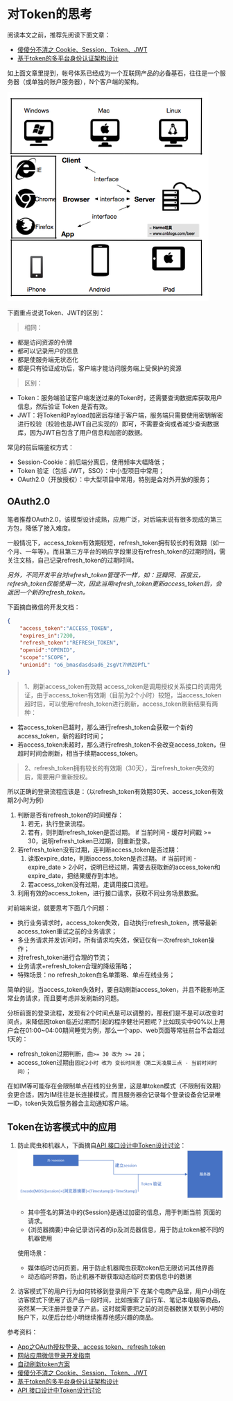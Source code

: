 # 对Token的思考

阅读本文之前，推荐先阅读下面文章：
* [傻傻分不清之 Cookie、Session、Token、JWT](https://juejin.im/post/5e055d9ef265da33997a42cc)
* [基于token的多平台身份认证架构设计](https://www.cnblogs.com/beer/p/6029861.html)

如上面文章里提到，帐号体系已经成为一个互联网产品的必备基石，往往是一个服务器（或单独的账户服务器），N个客户端的架构。

![20200425](media/15876074403373/20200425.png)

下面重点说说Token、JWT的区别：

> 相同：
* 都是访问资源的令牌
* 都可以记录用户的信息
* 都是使服务端无状态化
* 都是只有验证成功后，客户端才能访问服务端上受保护的资源

> 区别：
* Token：服务端验证客户端发送过来的Token时，还需要查询数据库获取用户信息，然后验证 Token 是否有效。
* JWT：将Token和Payload加密后存储于客户端，服务端只需要使用密钥解密进行校验（校验也是JWT自己实现的）即可，不需要查询或者减少查询数据库，因为JWT自包含了用户信息和加密的数据。

常见的前后端鉴权方式：
* Session-Cookie：前后端分离后，使用频率大幅降低；
* Token 验证（包括 JWT，SSO）：中小型项目中常用；
* OAuth2.0（开放授权）：中大型项目中常用，特别是会对外开放的服务；

## OAuth2.0

笔者推荐OAuth2.0，该模型设计成熟，应用广泛，对后端来说有很多现成的第三方包，降低了接入难度。

一般情况下，access_token有效期较短，refresh_token拥有较长的有效期（如一个月、一年等）。而且第三方平台的响应字段里没有refresh_token的过期时间，需关注文档，自己记录refresh_token的过期时间。

*另外，不同开发平台对refresh_token管理不一样，如：豆瓣网、百度云，refresh_token仅能使用一次，因此当用refresh_token更新access_token后，会返回一个新的refresh_token。*

下面摘自微信的开发文档：

```JSON
{ 
    "access_token":"ACCESS_TOKEN", 
    "expires_in":7200, 
    "refresh_token":"REFRESH_TOKEN",
    "openid":"OPENID", 
    "scope":"SCOPE",
    "unionid": "o6_bmasdasdsad6_2sgVt7hMZOPfL"
}
```
> 1、刷新access_token有效期
access_token是调用授权关系接口的调用凭证，由于access_token有效期（目前为2个小时）较短，当access_token超时后，可以使用refresh_token进行刷新，access_token刷新结果有两种：
* 若access_token已超时，那么进行refresh_token会获取一个新的access_token，新的超时时间；
* 若access_token未超时，那么进行refresh_token不会改变access_token，但超时时间会刷新，相当于续期access_token。

> 2、refresh_token拥有较长的有效期（30天），当refresh_token失效的后，需要用户重新授权。

所以正确的登录流程应该是：（以refresh_token有效期30天、access_token有效期2小时为例）
1. 判断是否有refresh_token的时间缓存：
    1. 若无，执行登录流程。
    2. 若有，则判断refresh_token是否过期。
    if 当前时间 - 缓存时间戳 >= 30，说明refresh_token已过期，则重新登录。
2. 若refresh_token没有过期，走判断access_token是否过期：
    1. 读取expire_date，判断access_token是否过期。
    if 当前时间 - expire_date > 2小时，说明已经过期，需要去获取新的access_token和expire_date，把结果缓存到本地。
    2. 若access_token没有过期，走调用接口流程。
3. 利用有效的access_token，进行接口请求，获取不同业务场景数据。

对前端来说，就要思考下面几个问题：
* 执行业务请求时，access_token失效，自动执行refresh_token，携带最新access_token重试之前的业务请求；
* 多业务请求并发访问时，所有请求均失效，保证仅有一次refresh_token操作；
* 对refresh_token进行合理的节流；
* 业务请求+refresh_token合理的降级策略；
* 特殊场景：no refresh_token白名单策略、单点在线业务；

简单的说，当access_token失效时，要自动刷新access_token，并且不能影响正常业务请求，而且要考虑并发刷新的问题。

分析前面的登录流程，发现有2个时间点是可以调整的，那我们是不是可以改变时间点，来降低因token临近过期而引起的程序健壮问题呢？比如现实中90%以上用户会在01:00~04:00期间睡觉为例，那么一个app、web页面等常驻前台不会超过1天的：
* refresh_token过期判断，由`>= 30 改为 >= 28`；
* access_token过期由`固定2小时 改为 变长时间差（第二天凌晨三点 - 当前时间时间）`；

在如IM等可能存在会限制单点在线的业务里，这是单token模式（不限制有效期）会更合适，因为IM往往是长连接模式，而且服务器会记录每个登录设备会记录唯一ID，token失效后服务器会主动通知客户端。

## Token在访客模式中的应用

1. 防止爬虫和机器人，下面摘自[API 接口设计中Token设计讨论](https://www.jianshu.com/p/9fdcfd950292)：
![2630656-ed1961ad7d41ad22](media/15876074403373/2630656-ed1961ad7d41ad22.png)

    * 其中签名的算法中的{Session}是通过加密的信息，用于判断当前 页面的请求。
    * {浏览器摘要}中会记录访问者的ip及浏览器信息，用于防止token被不同的机器使用

    使用场景：
    * 媒体临时访问页面，用于防止机器爬虫获取token后无限访问其他界面
    * 动态临时界面，防止机器不断获取动态临时页面信息中的数据

2. 访客模式下的用户行为如何转移到登录用户下
在某个电商产品里，用户小明在访客模式下使用了该产品一段时间，比如搜索了自行车、笔记本电脑等商品，突然某一天注册并登录了产品，这时就需要把之前的浏览器数据关联到小明的账户下，以便后台给小明继续推荐他感兴趣的商品。


参考资料：
* [App之OAuth授权登录、access token、refresh token](https://blog.csdn.net/LVXIANGAN/article/details/78020674)
* [网站应用微信登录开发指南](https://developers.weixin.qq.com/doc/oplatform/Website_App/WeChat_Login/Wechat_Login.html)
* [自动刷新token方案](https://juejin.im/post/5b56bbdcf265da0f8524f094)
* [傻傻分不清之 Cookie、Session、Token、JWT](https://juejin.im/post/5e055d9ef265da33997a42cc)
* [基于token的多平台身份认证架构设计](https://www.cnblogs.com/beer/p/6029861.html)
* [API 接口设计中Token设计讨论](https://www.jianshu.com/p/9fdcfd950292)